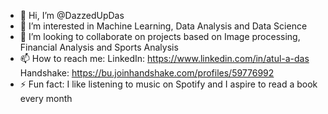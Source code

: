 - 👋 Hi, I’m @DazzedUpDas
- 👀 I’m interested in Machine Learning, Data Analysis and Data Science
- 💞️ I’m looking to collaborate on projects based on Image processing, Financial Analysis and Sports Analysis
- 📫 How to reach me: LinkedIn: https://www.linkedin.com/in/atul-a-das Handshake: https://bu.joinhandshake.com/profiles/59776992
- ⚡ Fun fact: I like listening to music on Spotify and I aspire to read a book every month

<!---
AtulAravindDas/AtulAravindDas is a ✨ special ✨ repository because its `README.md` (this file) appears on your GitHub profile.
You can click the Preview link to take a look at your changes.
--->
